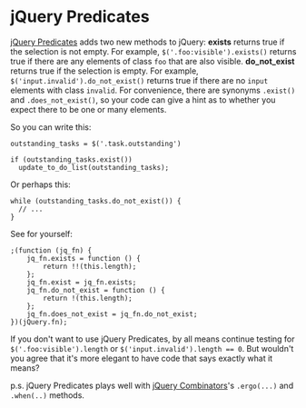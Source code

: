 jQuery Predicates
===

[jQuery Predicates][pred] adds two new methods to jQuery: **exists** returns true if the selection is not empty. For example, `$('.foo:visible').exists()` returns true if there are any elements of class `foo` that are also visible. **do\_not\_exist** returns true if the selection is empty. For example, `$('input.invalid').do_not_exist()` returns true if there are no `input` elements with class `invalid`. For convenience, there are synonyms `.exist()` and `.does_not_exist()`, so your code can give a hint as to whether you expect there to be one or many elements.

So you can write this:

    outstanding_tasks = $('.task.outstanding')

    if (outstanding_tasks.exist())
      update_to_do_list(outstanding_tasks);
    
Or perhaps this:

    while (outstanding_tasks.do_not_exist()) {
      // ...
    }

See for yourself:

    ;(function (jq_fn) {		
    	jq_fn.exists = function () {
    		return !!(this.length);
    	};
    	jq_fn.exist = jq_fn.exists;
    	jq_fn.do_not_exist = function () {
    		return !(this.length);
    	};
    	jq_fn.does_not_exist = jq_fn.do_not_exist;
    })(jQuery.fn);
    
If you don't want to use jQuery Predicates, by all means continue testing for `$('.foo:visible').length` or `$('input.invalid').length == 0`. But wouldn't you agree that it's more elegant to have code that says exactly what it means?

p.s. jQuery Predicates plays well with [jQuery Combinators][comb]'s `.ergo(...)` and `.when(..)` methods.

[comb]: http://github.com/raganwald/jQuery-Combinators
[pred]: http://github.com/raganwald/jQuery-Predicates